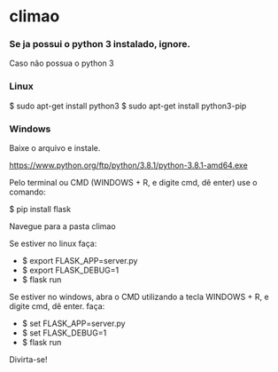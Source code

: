 # climao

### Se ja possui o python 3 instalado, ignore.
Caso não possua o python 3 

### Linux
$ sudo apt-get install python3
$ sudo apt-get install python3-pip

### Windows 
Baixe o arquivo e instale. 

https://www.python.org/ftp/python/3.8.1/python-3.8.1-amd64.exe



Pelo terminal ou CMD (WINDOWS + R, e digite cmd, dê enter) use o comando:

$ pip install flask



Navegue para a pasta climao

Se estiver no linux faça:
- $ export FLASK_APP=server.py
- $ export FLASK_DEBUG=1
- $ flask run

Se estiver no windows, abra o CMD utilizando a tecla WINDOWS + R, e digite cmd, dê enter. faça:
- $ set FLASK_APP=server.py
- $ set FLASK_DEBUG=1
- $ flask run


Divirta-se!



